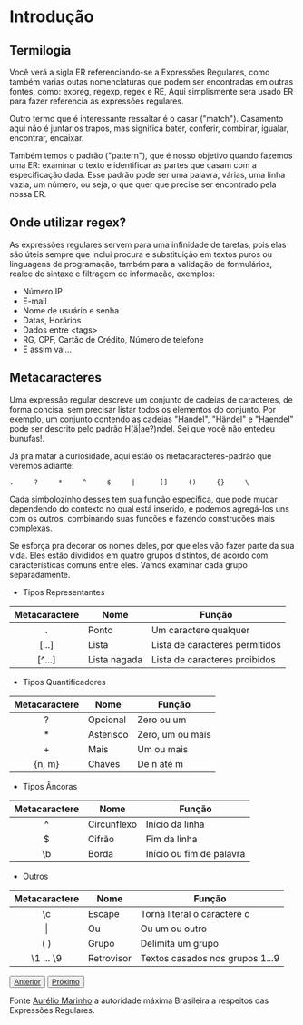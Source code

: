 # Introdução

## Termilogia

Você verá a sigla ER referenciando-se a Expressões Regulares, como também varias outas nomenclaturas que podem ser encontradas em outras fontes, como: expreg, regexp, regex e RE, Aqui simplismente sera usado ER para fazer referencia as expressões regulares.

Outro termo que é interessante ressaltar é o casar ("match"). Casamento aqui não é juntar os trapos, mas significa bater, conferir, combinar, igualar, encontrar, encaixar.

Também temos o padrão ("pattern"), que é nosso objetivo quando fazemos uma ER: examinar o texto e identificar as partes que casam com a especificação dada. Esse padrão pode ser uma palavra, várias, uma linha vazia, um número, ou seja, o que quer que precise ser encontrado pela nossa ER. 

## Onde utilizar regex?

As expressões regulares servem para uma infinidade de tarefas, pois elas são úteis sempre que inclui procura e substituição em textos puros ou linguagens de programação, também para a validação de formulários, realce de sintaxe e filtragem de informação, exemplos: 

- Número IP
- E-mail
- Nome de usuário e senha
- Datas, Horários
- Dados entre \<tags>
- RG, CPF, Cartão de Crédito, Número de telefone
- E assim vai...

## Metacaracteres

Uma expressão regular descreve um conjunto de cadeias de caracteres, de forma concisa, sem precisar listar todos os elementos do conjunto. Por exemplo, um conjunto contendo as cadeias "Handel", "Händel" e "Haendel" pode ser descrito pelo padrão H(ä\|ae?)ndel. Sei que você não entedeu bunufas!.

Já pra matar a curiosidade, aqui estão os metacaracteres-padrão que veremos adiante:

```
.     ?     *     ^     $     |      []     ()     {}     \
```

Cada simbolozinho desses tem sua função específica, que pode mudar dependendo do contexto no qual está inserido, e podemos agregá-los uns com os outros, combinando suas funções e fazendo construções mais complexas.

Se esforça pra decorar os nomes deles, por que eles vão fazer parte da sua vida. Eles estão divididos em quatro grupos distintos, de acordo com características comuns entre eles. Vamos examinar cada grupo separadamente.

- Tipos Representantes

| Metacaractere | Nome         | Função                         |
| :-----------: | ------------ | ------------------------------ |
|    .          | Ponto        | Um caractere qualquer          |
|  [...]        | Lista        | Lista de caracteres permitidos |
|  [^...]       | Lista nagada | Lista de caracteres proibidos  |

- Tipos Quantificadores

| Metacaractere | Nome      | Função           |
| :-----------: | --------- | ---------------- |
|    ?          | Opcional  | Zero ou um       |
|  *            | Asterisco | Zero, um ou mais |
|  +            | Mais      | Um ou mais       |
|  {n, m}       | Chaves    | De n até m       |

- Tipos Âncoras

| Metacaractere | Nome         | Função                   |
| :-----------: | ------------ | ------------------------ |
|    ^          | Circunflexo  | Início da linha          |
|  $            | Cifrão       | Fim da linha             |
|  \b           | Borda        | Início ou fim de palavra |

- Outros

| Metacaractere | Nome       | Função                          |
| :-----------: | ---------- | ------------------------------- |
|      \c       | Escape     | Torna literal o caractere c     |
|      \|       | Ou         | Ou um ou outro                  |
|      ( )      | Grupo      | Delimita um grupo               |
|   \1 ... \9   | Retrovisor | Textos casados nos grupos 1...9 |


<div class="nav-bottom">
	<button><a href="{{site.url}}">Anterior</a></button>
	<button><a href="{{site.url}}parte_1/representantes">Próximo</a></button>
</div>



Fonte [Aurélio Marinho](http://aurelio.net/regex/) a autoridade máxima Brasileira a respeitos das Expressões Regulares.